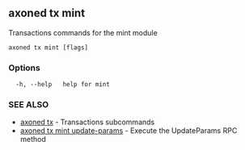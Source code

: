 ## axoned tx mint

Transactions commands for the mint module

```
axoned tx mint [flags]
```

### Options

```
  -h, --help   help for mint
```

### SEE ALSO

* [axoned tx](axoned_tx.md)	 - Transactions subcommands
* [axoned tx mint update-params](axoned_tx_mint_update-params.md)	 - Execute the UpdateParams RPC method

